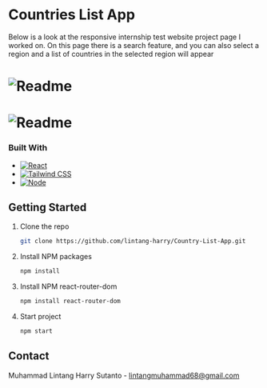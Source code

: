 <h1> Countries List App </h1>
Below is a look at the responsive internship test website project page I worked on. On this page there is a search feature, and you can also select a region and a list of countries in the selected region will appear
<h1>
    <img alt="Readme" title= "Readme" src="./gift/Website page view.gif" />
</h1>
<h1>
    <img alt="Readme" title= "Readme" src="./gift/Responsive.gif" />
</h1>

### Built With

* [![React][React.js]][React-url]
* [![Tailwind CSS][Tailwind CSS]][Tailwind-url]
* [![Node][Node.js]][Node-url]

## Getting Started
1. Clone the repo
   ```sh
   git clone https://github.com/lintang-harry/Country-List-App.git
   ```
2. Install NPM packages
   ```sh
   npm install
   ```
3. Install NPM react-router-dom
   ```sh
   npm install react-router-dom
   ```
4. Start project
   ```sh
   npm start
   ```

## Contact
Muhammad Lintang Harry Sutanto - lintangmuhammad68@gmail.com

<!-- MARKDOWN LINKS & IMAGES -->
[React.js]: https://img.shields.io/badge/React-20232A?style=for-the-badge&logo=react&logoColor=61DAFB
[React-url]: https://reactjs.org/
[Tailwind CSS]: https://img.shields.io/badge/Tailwind_CSS-38B2AC?style=for-the-badge&logo=tailwind-css&logoColor=white
[Tailwind-url]: https://tailwindcss.com/
[Node.js]: https://img.shields.io/badge/Node.js-43853D?style=for-the-badge&logo=node.js&logoColor=white
[Node-url]: https://nodejs.org/
